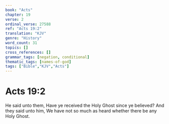 ```yaml
---
book: "Acts"
chapter: 19
verse: 2
ordinal_verse: 27588
ref: "Acts 19:2"
translation: "KJV"
genre: "History"
word_count: 31
topics: []
cross_references: []
grammar_tags: [negation, conditional]
thematic_tags: [names-of-god]
tags: ["Bible","KJV","Acts"]
---
```


# Acts 19:2

He said unto them, Have ye received the Holy Ghost since ye believed? And they said unto him, We have not so much as heard whether there be any Holy Ghost.
